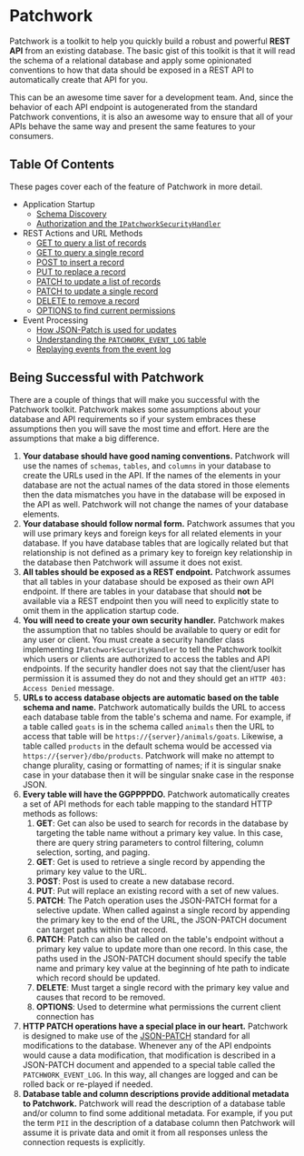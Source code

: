 # Patchwork

Patchwork is a toolkit to help you quickly build a robust and powerful **REST API** from an existing database. The basic gist of this toolkit is that it will read the schema of a relational database and apply some opinionated conventions to how that data should be exposed in a REST API to automatically create that API for you.

This can be an awesome time saver for a development team. And, since the behavior of each API endpoint is autogenerated from the standard Patchwork conventions, it is also an awesome way to ensure that all of your APIs behave the same way and present the same features to your consumers.

## Table Of Contents

These pages cover each of the feature of Patchwork in more detail.

- Application Startup
  - [Schema Discovery](Schema-Discovery.md)
  - [Authorization and the `IPatchworkSecurityHandler`](Authorization.md)
- REST Actions and URL Methods
  - [GET to query a list of records](Get-List.md)
  - [GET to query a single record](Get-Record.md)
  - [POST to insert a record](Post-Record.md)
  - [PUT to replace a record](Put-Record.md)
  - [PATCH to update a list of records](Patch-List.md)
  - [PATCH to update a single record](Patch-Record.md)
  - [DELETE to remove a record](Delete-Record.md)
  - [OPTIONS to find current permissions](Options-Request.md)
- Event Processing
  - [How JSON-Patch is used for updates](Json-Patch-Description.md)
  - [Understanding the `PATCHWORK_EVENT_LOG` table](Event-Log-Table.md)
  - [Replaying events from the event log](Replaying-Events.md)

## Being Successful with Patchwork

There are a couple of things that will make you successful with the Patchwork toolkit. Patchwork makes some assumptions about your database and API requirements so if your system embraces these assumptions then you will save the most time and effort. Here are the assumptions that make a big difference.

1. **Your database should have good naming conventions.** Patchwork will use the names of `schemas`, `tables`, and `columns` in your database to create the URLs used in the API. If the names of the elements in your database are not the actual names of the data stored in those elements then the data mismatches you have in the database will be exposed in the API as well. Patchwork will not change the names of your database elements.
2. **Your database should follow normal form.** Patchwork assumes that you will use primary keys and foreign keys for all related elements in your database. If you have database tables that are logically related but that relationship is not defined as a primary key to foreign key relationship in the database then Patchwork will assume it does not exist.
3. **All tables should be exposed as a REST endpoint.** Patchwork assumes that all tables in your database should be exposed as their own API endpoint. If there are tables in your database that should **not** be available via a REST endpoint then you will need to explicitly state to omit them in the application startup code.
4. **You will need to create your own security handler.** Patchwork makes the assumption that no tables should be available to query or edit for any user or client. You must create a security handler class implementing `IPatchworkSecurityHandler` to tell the Patchwork toolkit which users or clients are authorized to access the tables and API endpoints. If the security handler does not say that the client/user has permission it is assumed they do not and they should get an `HTTP 403: Access Denied` message.
5. **URLs to access database objects are automatic based on the table schema and name.** Patchwork automatically builds the URL to access each database table from the table's schema and name. For example, if a table called `goats` is in the schema called `animals` then the URL to access that table will be `https://{server}/animals/goats`. Likewise, a table called `products` in the default schema would be accessed via `https://{server}/dbo/products`. Patchwork will make no attempt to change plurality, casing or formatting of names; if it is singular snake case in your database then it will be singular snake case in the response JSON.
6. **Every table will have the GGPPPPDO.** Patchwork automatically creates a set of API methods for each table mapping to the standard HTTP methods as follows:
   1. **GET**: Get can also be used to search for records in the database by targeting the table name without a primary key value. In this case, there are query string parameters to control filtering, column selection, sorting, and paging.
   2. **GET**: Get is used to retrieve a single record by appending the primary key value to the URL.
   3. **POST**: Post is used to create a new database record.
   4. **PUT**: Put will replace an existing record with a set of new values.
   5. **PATCH**: The Patch operation uses the JSON-PATCH format for a selective update. When called against a single record by appending the primary key to the end of the URL, the JSON-PATCH document can target paths within that record.
   6. **PATCH**: Patch can also be called on the table's endpoint without a primary key value to update more than one record. In this case, the paths used in the JSON-PATCH document should specify the table name and primary key value at the beginning of hte path to indicate which record should be updated.
   7. **DELETE**: Must target a single record with the primary key value and causes that record to be removed.
   8. **OPTIONS**: Used to determine what permissions the current client connection has
7. **HTTP PATCH operations have a special place in our heart.** Patchwork is designed to make use of the [JSON-PATCH](https://jsonpatch.com/) standard for all modifications to the database. Whenever any of the API endpoints would cause a data modification, that modification is described in a JSON-PATCH document and appended to a special table called the `PATCHWORK_EVENT_LOG`. In this way, all changes are logged and can be rolled back or re-played if needed.
8. **Database table and column descriptions provide additional metadata to Patchwork.** Patchwork will read the description of a database table and/or column to find some additional metadata. For example, if you put the term `PII` in the description of a database column then Patchwork will assume it is private data and omit it from all responses unless the connection requests is explicitly.

